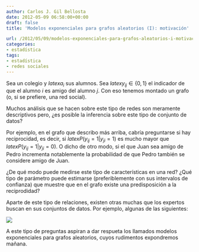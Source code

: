 ```yaml
---
author: Carlos J. Gil Bellosta
date: 2012-05-09 06:58:00+00:00
draft: false
title: 'Modelos exponenciales para grafos aleatorios (I): motivación'

url: /2012/05/09/modelos-exponenciales-para-grafos-aleatorios-i-motivacion/
categories:
- estadística
tags:
- estadística
- redes sociales
---
```


Sea un colegio y $latex a_i$ sus alumnos. Sea $latex y_{ij} \in \{0,1\}$ el indicador de que el alumno _i_ es amigo del alumno _j_. Con eso tenemos montado un grafo (o, si se prefiere, una red social).

Muchos análisis que se hacen sobre este tipo de redes son meramente descriptivos pero, ¿es posible la inferencia sobre este tipo de conjunto de datos?

Por ejemplo, en el grafo que describo más arriba, cabría preguntarse si hay reciprocidad, es decir, si $latex P( y_{ij} = 1 | y_{ji} = 1 )$ es mucho mayor que $latex P( y_{ij} = 1 | y_{ji} = 0)$. O dicho de otro modo, si el que Juan sea amigo de Pedro incrementa notablemente la probabilidad de que Pedro también se considere amigo de Juan.

¿De qué modo puede medirse este tipo de características en una red? ¿Qué tipo de parámetro puede estimarse (preferiblemente con sus intervalos de confianza) que muestre que en el grafo existe una predisposición a la reciprodidad?

Aparte de este tipo de relaciones, existen otras muchas que los expertos buscan en sus conjuntos de datos. Por ejemplo, algunas de las siguientes:


[![](/wp-uploads/2012/05/configuraciones_grafos.png)
](/wp-uploads/2012/05/configuraciones_grafos.png)

A este tipo de preguntas aspiran a dar respueta los llamados modelos exponenciales para grafos aleatorios, cuyos rudimentos expondremos mañana.

